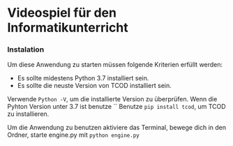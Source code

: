 # Videospiel für den Informatikunterricht


### Instalation

Um diese Anwendung zu starten müssen folgende Kriterien erfüllt werden:

- Es sollte midestens Python 3.7 installiert sein.
- Es sollte die neuste Version von TCOD installiert sein.

Verwende `Python -V`, um die installierte Version zu überprüfen.
Wenn die Pyhton Version unter 3.7 ist benutze ``
Benutze `pip install tcod`, um TCOD zu installieren.

Um die Anwendung zu benutzen aktiviere das Terminal, bewege dich in den Ordner, starte engine.py mit `python engine.py`


